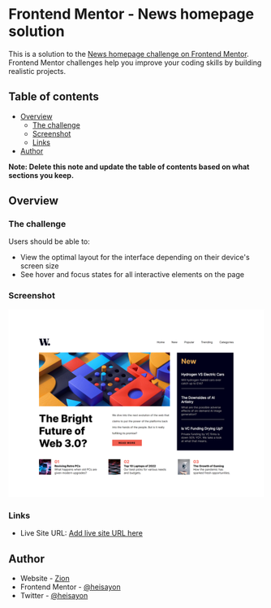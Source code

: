 # Frontend Mentor - News homepage solution

This is a solution to the [News homepage challenge on Frontend Mentor](https://www.frontendmentor.io/challenges/news-homepage-H6SWTa1MFl). Frontend Mentor challenges help you improve your coding skills by building realistic projects. 

## Table of contents

- [Overview](#overview)
  - [The challenge](#the-challenge)
  - [Screenshot](#screenshot)
  - [Links](#links)
- [Author](#author)

**Note: Delete this note and update the table of contents based on what sections you keep.**

## Overview

### The challenge

Users should be able to:

- View the optimal layout for the interface depending on their device's screen size
- See hover and focus states for all interactive elements on the page

### Screenshot

![](./assets/127.0.0.1_5500_index.html.png)


### Links
- Live Site URL: [Add live site URL here](https://your-live-site-url.com)


## Author

- Website - [Zion](https://github.com/heisayon/)
- Frontend Mentor - [@heisayon](https://www.frontendmentor.io/profile/heisayon)
- Twitter - [@heisayon](https://www.twitter.com/heisayon)

